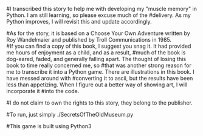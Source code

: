 #I transcribed this story to help me with developing my "muscle memory" in Python.  I am still learning, so please excuse much of the 
#delivery.  As my Python improves, I will revisit this and update accordingly.  

#As for the story, it is based on a Choose Your Own Adventure written by Roy Wandelmaier and published by Troll Communications in 1985.  
#If you can find a copy of this book, I suggest you  snag it.  It had provided me hours of enjoyment as a child, and as a result, 
#much of the book is dog-eared, faded, and generally falling apart.  The thought of losing this book to time really concerned me, so 
#that was another strong reason for me to transcribe it into a Python game.  There are illustrations in this book.  I have messed around with 
#converting it to ascii, but the results have been less than appetizing.  When I figure out a better way of showing art, I will incorporate it
#into the code.

#I do not claim to own the rights to this story, they belong to the publisher.


#To run, just simply ./SecretsOfTheOldMuseum.py

#This game is built using Python3 
